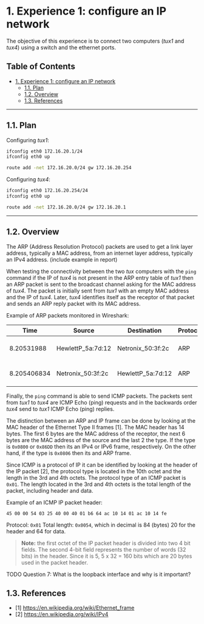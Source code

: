 # 1. Experience 1: configure an IP network

The objective of this experience is to connect two computers (*tux1* and *tux4*) using a switch and the ethernet ports.

## Table of Contents<!-- omit in toc -->

- [1. Experience 1: configure an IP network](#1-experience-1-configure-an-ip-network)
  - [1.1. Plan](#11-plan)
  - [1.2. Overview](#12-overview)
  - [1.3. References](#13-references)

***

## 1.1. Plan

Configuring *tux1*:

```bash
ifconfig eth0 172.16.20.1/24
ifconfig eth0 up

route add -net 172.16.20.0/24 gw 172.16.20.254
```

Configuring *tux4*:

```bash
ifconfig eth0 172.16.20.254/24
ifconfig eth0 up

route add -net 172.16.20.0/24 gw 172.16.20.1
```

***

## 1.2. Overview

The ARP (Address Resolution Protocol) packets are used to get a link layer address, typically a MAC address, from an internet layer address, typically an IPv4 address. (include example in report)

When testing the connectivity between the two *tux* computers with the `ping` command if the IP of *tux4* is not present in the ARP entry table of *tux1* then an ARP packet is sent to the broadcast channel asking for the MAC address of *tux4*. The packet is initially sent from *tux1* with an empty MAC address and the IP of *tux4*. Later, *tux4* identifies itself as the receptor of that packet and sends an ARP reply packet with its MAC address.

Example of ARP packets monitored in Wireshark:

| Time        | Source            | Destination       | Protocol | Info                                    |
| ----------- | ----------------- | ----------------- | -------- | --------------------------------------- |
| 8.20531988  | HewlettP_5a:7d:12 | Netronix_50:3f:2c | ARP      | Who has 172.16.20.254? Tell 172.16.20.1 |
| 8.205406834 | Netronix_50:3f:2c | HewlettP_5a:7d:12 | ARP      | 172.16.20.254 is at 00:08:54:50:3f:2c   |

Finally, the `ping` command is able to send ICMP packets. The packets sent from *tux1* to *tux4* are ICMP Echo (ping) requests and in the backwards order *tux4* send to *tux1* ICMP Echo (ping) replies.

The distinction between an ARP and IP frame can be done by looking at the MAC header of the Ethernet Type II frames [1]. The MAC header has 14 bytes. The first 6 bytes are the MAC address of the receptor, the next 6 bytes are the MAC address of the source and the last 2 the type. If the type is `0x0800` or `0x86DD` then its an IPv4 or IPv6 frame, respectively. On the other hand, if the type is `0x0806` then its and ARP frame.

Since ICMP is a protocol of IP it can be identified by looking at the header of the IP packet [2], the protocol type is located in the 10th octet and the length in the 3rd and 4th octets. The protocol type of an ICMP packet is `0x01`. The length located in the 3rd and 4th octets is the total length of the packet, including header and data.

Example of an ICMP IP packet header:

`45 00 00 54 03 25 40 00 40 01 b6 64 ac 10 14 01 ac 10 14 fe`

Protocol: `0x01` Total length: `0x0054`, which in decimal is 84 (bytes) 20 for the header and 64 for data.

> **Note:** the first octet of the IP packet header is divided into two 4 bit fields. The second 4-bit field represents the number of words (32 bits) in the header. Since it is 5, 5 x 32 = 160 bits which are 20 bytes used in the packet header.

TODO Question 7: What is the loopback interface and why is it important?

## 1.3. References

- [1] https://en.wikipedia.org/wiki/Ethernet_frame
- [2] https://en.wikipedia.org/wiki/IPv4
